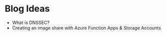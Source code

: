 # Blog Ideas

- What is DNSSEC?
- Creating an image share with Azure Function Apps & Storage Accounts
